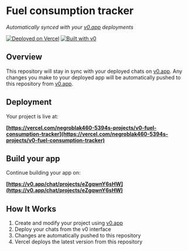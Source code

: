 # Fuel consumption tracker

*Automatically synced with your [v0.app](https://v0.app) deployments*

[![Deployed on Vercel](https://img.shields.io/badge/Deployed%20on-Vercel-black?style=for-the-badge&logo=vercel)](https://vercel.com/negroblak460-5394s-projects/v0-fuel-consumption-tracker)
[![Built with v0](https://img.shields.io/badge/Built%20with-v0.app-black?style=for-the-badge)](https://v0.app/chat/projects/eZgqwnY6sHW)

## Overview

This repository will stay in sync with your deployed chats on [v0.app](https://v0.app).
Any changes you make to your deployed app will be automatically pushed to this repository from [v0.app](https://v0.app).

## Deployment

Your project is live at:

**[https://vercel.com/negroblak460-5394s-projects/v0-fuel-consumption-tracker](https://vercel.com/negroblak460-5394s-projects/v0-fuel-consumption-tracker)**

## Build your app

Continue building your app on:

**[https://v0.app/chat/projects/eZgqwnY6sHW](https://v0.app/chat/projects/eZgqwnY6sHW)**

## How It Works

1. Create and modify your project using [v0.app](https://v0.app)
2. Deploy your chats from the v0 interface
3. Changes are automatically pushed to this repository
4. Vercel deploys the latest version from this repository